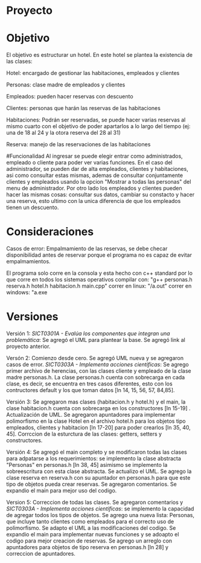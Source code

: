 # Proyecto

# Objetivo 
El objetivo es estructurar un hotel. En este hotel se plantea la existencia de las clases:

Hotel: encargado de gestionar las habitaciones, empleados y clientes

Personas: clase madre de empleados y clientes

Empleados: pueden hacer reservas con descuento

Clientes: personas que harán las reservas de las habitaciones

Habitaciones: Podrán ser reservadas, se puede hacer varias reservas al mismo cuarto con el objetivo de poder apartarlos a lo largo del tiempo (ej: una de 18 al 24 y la otora reserva del 28 al 31)

Reserva: manejo de las reservaciones de las habitaciones

#Funcionalidad
Al ingresar se puede elegir entrar como administrados, empleado o cliente para poder ver varias funciones. En el caso del administrador, se pueden dar de alta empleados, clientes y habitaciones, asi como consultar estas mismas, ademas de consultar conjuntamente clientes y empleados usando la opcion "Mostrar a todas las personas" del menu de administrador. Por otro lado los empleados y clientes pueden hacer las mismas cosas: consultar sus datos, cambiar su constacto y hacer una reserva, esto ultimo con la unica diferencia de que los empleados tienen un descuento.

# Consideraciones
Casos de error: Empalmamiento de las reservas, se debe checar disponibilidad antes de reservar porque el programa no es capaz de evitar empalmamientos.

El programa solo corre en la consola y esta hecho con c++ standard por lo que corre en todos los sistemas operativos
compilar con: "g++ personas.h reserva.h hotel.h habitacion.h main.cpp"
correr en linux: "/a.out"
correr en windows: "a.exe

# Versiones
Versión 1: _SICT0301A - Evalúa los componentes que integran una problemática_: Se agregó el UML para plantear la base. Se agregó link al proyecto anterior.

Versón 2: Comienzo desde cero. Se agregó UML nueva y se agregaron casos de error. _SICT0303A - Implementa acciones científicas_: Se agrego primer archivo de herencias, con las clases cliente y empleado de la clase madre personas.h. La clase personas.h cuenta con sobrecarga en cada clase, es decir, se encuentra en tres casos diferentes, esto con los contructores default y los que toman datos [ln 14, 15, 56, 57, 84,85]. 

Versión 3: Se agregaron mas clases (habitacion.h y hotel.h) y el main, la clase habitacion.h cuenta con sobrecarga en los constructores [ln 15-19] . Actualización de UML. Se agregaron apuntadores para implementar polimorfismo en la clase Hotel en el archivo hotel.h para los objetos tipo empleados, clientes y habitacion [ln 17-20] para poder crearlos [ln 35, 40, 45]. Corrccion de la esturctura de las clases: getters, setters y constructores.

Versión 4: Se agregó el main completo y se modificaron todas las clases para adpatarse a los requerimientos: se implemento la clase abstracta "Personas" en personas.h [ln 38, 45] asimismo se implemento la sobreescritura con esta clase abstracta. Se actualizo el UML. Se agrego la clase reserva en reserva.h con su apuntador en personas.h para que este tipo de objetos pueda crear reservas. Se agregaron comentarios. Se expandio el main para mejor uso del codigo.

Version 5: Correccion de todas las clases. Se agregaron comentarios y  _SICT0303A - Implementa acciones científicas_: se implemento la capacidad de agregar todos los tipos de objetos. Se agrego una nueva lista: Personas, que incluye tanto clientes como empleados para el correcto uso de polimorfismo. Se adapto el UML a las modificaciones del codigo. Se expandio el main para implementar nuevas funciones y se adoapto el codigo para mejor creacion de reservas. Se agrego un arreglo con apuntadores para objetos de tipo reserva en personas.h [ln 28] y correccion de apuntadores.
